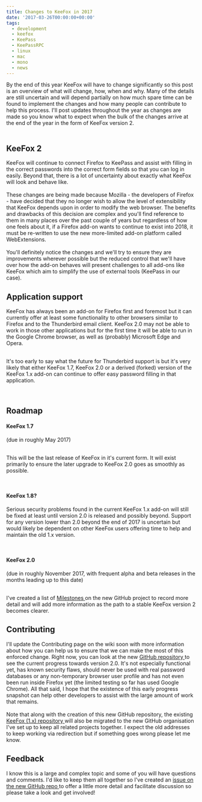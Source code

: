 ```yaml
---
title: Changes to KeeFox in 2017
date: '2017-03-26T00:00:00+00:00'
tags:
  - development
  - keefox
  - KeePass
  - KeePassRPC
  - linux
  - mac
  - mono
  - news
---
```

<div><div><div><p>By the end of this year KeeFox will have to change significantly so this post is an overview of what will change, how, when and why. Many of the details are still uncertain and will depend partially on how much spare time can be found to implement the changes and how many people can contribute to help this process. I'll post updates throughout the year as changes are made so you know what to expect when the bulk of the changes arrive at the end of the year in the form of KeeFox version 2.<br><br></p></div><div><h2>KeeFox 2</h2></div><div><p>KeeFox will continue to connect Firefox to KeePass and assist with filling in the correct passwords into the correct form fields so that you can log in easily. Beyond that, there is a lot of uncertainty about exactly what KeeFox will look and behave like.<br><br>These changes are being made because Mozilla - the developers of Firefox - have decided that they no longer wish to allow the level of extensibility that KeeFox depends upon in order to modify the web browser. The benefits and drawbacks of this decision are complex and you'll find reference to them in many places over the past couple of years but regardless of how one feels about it, if a Firefox add-on wants to continue to exist into 2018, it must be re-written to use the new more-limited add-on platform called WebExtensions.<br><br>You'll definitely notice the changes and we'll try to ensure they are improvements wherever possible but the reduced control that we'll have over how the add-on behaves will present challenges to all add-ons like KeeFox which aim to simplify the use of external tools (KeePass in our case).</p></div><div><h2>Application support</h2></div><div><p>KeeFox has always been an add-on for Firefox first and foremost but it can currently offer at least some functionality to other browsers similar to Firefox and to the Thunderbird email client. KeeFox 2.0 may not be able to work in those other applications but for the first time it will be able to run in the Google Chrome browser, as well as (probably) Microsoft Edge and Opera.<br><br></p></div><div><p>It's too early to say what the future for Thunderbird support is but it's very likely that either KeeFox 1.7, KeeFox 2.0 or a derived (forked) version of the KeeFox 1.x add-on can continue to offer easy password filling in that application.</p></div><p>&nbsp;</p>
<h2>Roadmap</h2></div><div><h4>KeeFox 1.7</h4></div><div><p>(due in roughly May 2017)<br><br></p></div><div><p>This will be the last release of KeeFox in it's current form. It will exist primarily to ensure the later upgrade to KeeFox 2.0 goes as smoothly as possible.</p></div></div><p>&nbsp;</p>
<h4>KeeFox 1.8?</h4><div><p>Serious security problems found in the current KeeFox 1.x add-on will still be fixed at least until version 2.0 is released and possibly beyond. Support for any version lower than 2.0 beyond the end of 2017 is uncertain but would likely be dependent on other KeeFox users offering time to help and maintain the old 1.x version.
</p>
<p>&nbsp;</p><div><h4>KeeFox 2.0</h4></div><div><p>(due in roughly November 2017, with frequent alpha and beta releases in the months leading up to this date)<br><br></p></div><p>I've created a list of <a href="https://github.com/kee-org/browser-addon/milestones" title="Opens external link in new window" target="_blank" class="external-link-new-window">Milestones <span class="glyphicon glyphicon-globe"></span></a> on the new GitHub project to record more detail and will add more information as the path to a stable KeeFox version 2 becomes clearer.</p></div><div><h2>Contributing</h2></div><div><p>I'll update the Contributing page on the wiki soon with more information about how you can help us to ensure that we can make the most of this enforced change. Right now, you can look at the new <a href="https://github.com/kee-org/browser-addon/" title="Opens external link in new window" target="_blank" class="external-link-new-window">GitHub repository <span class="glyphicon glyphicon-globe"></span></a> to see the current progress towards version 2.0. It's not especially functional yet, has known security flaws, should never be used with real password databases or any non-temporary browser user profile and has not even been run inside Firefox yet (the limited testing so far has used Google Chrome). All that said, I hope that the existence of this early progress snapshot can help other developers to assist with the large amount of work that remains.<br><br>Note that along with the creation of this new GitHub repository, the existing <a href="https://github.com/luckyrat/keefox" title="Opens external link in new window" target="_blank" class="external-link-new-window">KeeFox (1.x) repository <span class="glyphicon glyphicon-globe"></span></a> will also be migrated to the new GitHub organisation I've set up to keep all related projects together. I expect the old addresses to keep working via redirection but if something goes wrong please let me know.</p></div><div><h2>Feedback</h2></div><div><p>I know this is a large and complex topic and some of you will have questions and comments. I'd like to keep them all together so I've created an <a href="https://github.com/kee-org/browser-addon/issues/1" title="Opens external link in new window" target="_blank" class="external-link-new-window">issue on the new GitHub repo <span class="glyphicon glyphicon-globe"></span></a> to offer a little more detail and facilitate discussion so please take a look and get involved!</p></div>
